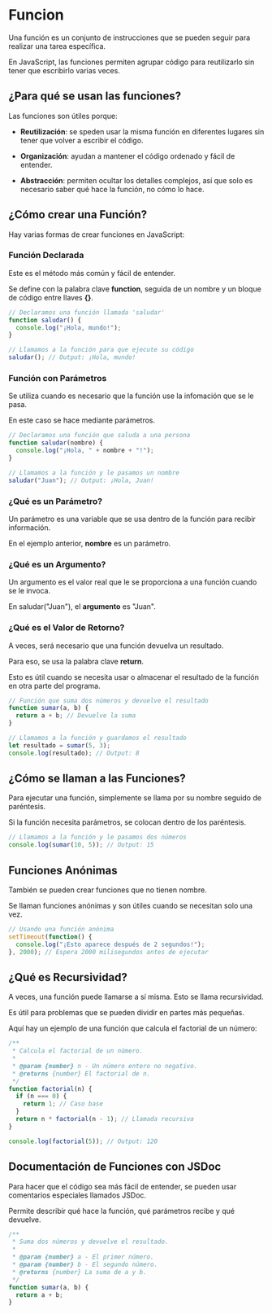 # Funcion 

Una función es un conjunto de instrucciones que se pueden seguir para realizar una tarea específica. 

En JavaScript, las funciones permiten agrupar código para reutilizarlo sin tener que escribirlo varias veces.

## ¿Para qué se usan las funciones?

Las funciones son útiles porque:

- **Reutilización**: se speden usar la misma función en diferentes lugares sin tener que volver a escribir el código.

- **Organización**: ayudan a mantener el código ordenado y fácil de entender.

- **Abstracción**: permiten ocultar los detalles complejos, así que solo es necesario saber qué hace la función, no cómo lo hace.

## ¿Cómo crear una Función?

Hay varias formas de crear funciones en JavaScript:

###  Función Declarada

Este es el método más común y fácil de entender. 

Se define con la palabra clave **function**, seguida de un nombre y un bloque de código entre llaves **{}**.

```javascript
// Declaramos una función llamada 'saludar'
function saludar() {
  console.log("¡Hola, mundo!");
}

// Llamamos a la función para que ejecute su código
saludar(); // Output: ¡Hola, mundo!
```

### Función con Parámetros

Se utiliza cuando es necesario que la función use la infomación que se le pasa. 

En este caso se hace mediante parámetros. 

```javascript
// Declaramos una función que saluda a una persona
function saludar(nombre) {
  console.log("¡Hola, " + nombre + "!");
}

// Llamamos a la función y le pasamos un nombre
saludar("Juan"); // Output: ¡Hola, Juan!
```

### ¿Qué es un Parámetro?

Un parámetro es una variable que se usa dentro de la función para recibir información. 

En el ejemplo anterior, **nombre** es un parámetro.

### ¿Qué es un Argumento?

Un argumento es el valor real que le se proporciona a una función cuando se le invoca. 

En saludar("Juan"), el **argumento** es "Juan".

### ¿Qué es el Valor de Retorno?
A veces, será necesario que una función devuelva un resultado. 

Para eso, se usa la palabra clave **return**. 

Esto es útil cuando se necesita usar o almacenar el resultado de la función en otra parte del programa.

```javascript
// Función que suma dos números y devuelve el resultado
function sumar(a, b) {
  return a + b; // Devuelve la suma
}

// Llamamos a la función y guardamos el resultado
let resultado = sumar(5, 3);
console.log(resultado); // Output: 8
```

## ¿Cómo se llaman a las Funciones?

Para ejecutar una función, simplemente se llama por su nombre seguido de paréntesis. 

Si la función necesita parámetros, se colocan dentro de los paréntesis.

```javascript
// Llamamos a la función y le pasamos dos números
console.log(sumar(10, 5)); // Output: 15
```

## Funciones Anónimas

También se pueden crear funciones que no tienen nombre. 

Se llaman funciones anónimas y son útiles cuando se necesitan solo una vez.

```javascript
// Usando una función anónima
setTimeout(function() {
  console.log("¡Esto aparece después de 2 segundos!");
}, 2000); // Espera 2000 milisegundos antes de ejecutar
```

## ¿Qué es Recursividad?

A veces, una función puede llamarse a sí misma. Esto se llama recursividad. 

Es útil para problemas que se pueden dividir en partes más pequeñas.

Aquí hay un ejemplo de una función que calcula el factorial de un número:

```javascript
/**
 * Calcula el factorial de un número.
 *
 * @param {number} n - Un número entero no negativo.
 * @returns {number} El factorial de n.
 */
function factorial(n) {
  if (n === 0) {
    return 1; // Caso base
  }
  return n * factorial(n - 1); // Llamada recursiva
}

console.log(factorial(5)); // Output: 120
```

## Documentación de Funciones con JSDoc

Para hacer que el código sea más fácil de entender, se pueden usar comentarios especiales llamados JSDoc. 

Permite describir qué hace la función, qué parámetros recibe y qué devuelve.

```javascript
/**
 * Suma dos números y devuelve el resultado.
 *
 * @param {number} a - El primer número.
 * @param {number} b - El segundo número.
 * @returns {number} La suma de a y b.
 */
function sumar(a, b) {
  return a + b;
}
```